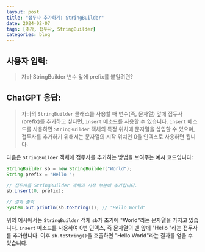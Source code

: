 ```yaml
---
layout: post
title: "접두사 추가하기: StringBuilder"
date: 2024-02-07
tags: [추가, 접두사, StringBuilder]
categories: blog
---
```


## 사용자 입력:
> 자바 StringBuilder 변수 앞에 prefix를 붙일려면?

## ChatGPT 응답:
> 자바의 `StringBuilder` 클래스를 사용할 때 변수(즉, 문자열) 앞에 접두사(prefix)를 추가하고 싶다면, `insert` 메소드를 사용할 수 있습니다. `insert` 메소드를 사용하면 `StringBuilder` 객체의 특정 위치에 문자열을 삽입할 수 있으며, 접두사를 추가하기 위해서는 문자열의 시작 위치인 0을 인덱스로 사용하면 됩니다.

다음은 `StringBuilder` 객체에 접두사를 추가하는 방법을 보여주는 예시 코드입니다:

```java
StringBuilder sb = new StringBuilder("World");
String prefix = "Hello ";

// 접두사를 StringBuilder 객체의 시작 부분에 추가합니다.
sb.insert(0, prefix);

// 결과 출력
System.out.println(sb.toString()); // "Hello World"
```

위의 예시에서는 `StringBuilder` 객체 `sb`가 초기에 "World"라는 문자열을 가지고 있습니다. `insert` 메소드를 사용하여 0번 인덱스, 즉 문자열의 맨 앞에 "Hello "라는 접두사를 추가합니다. 이후 `sb.toString()`을 호출하면 "Hello World"라는 결과를 얻을 수 있습니다.

